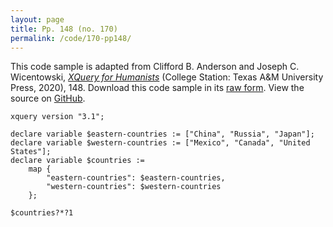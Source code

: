 ```yaml
---
layout: page
title: Pp. 148 (no. 170)
permalink: /code/170-pp148/
---
```


This code sample is adapted from Clifford B. Anderson and Joseph C. Wicentowski, 
[_XQuery for Humanists_](/) (College Station: Texas A&M University Press, 2020), 148. 
Download this code sample in its [raw form](/code/170-pp148/170-pp148.xq).
View the source on [GitHub](https://github.com/coding4humanists/xquery4humanists/blob/release/code/170-pp148/170-pp148.xq).

```xquery
xquery version "3.1";

declare variable $eastern-countries := ["China", "Russia", "Japan"];
declare variable $western-countries := ["Mexico", "Canada", "United States"];
declare variable $countries := 
    map {
        "eastern-countries": $eastern-countries,
        "western-countries": $western-countries
    };

$countries?*?1
```  

